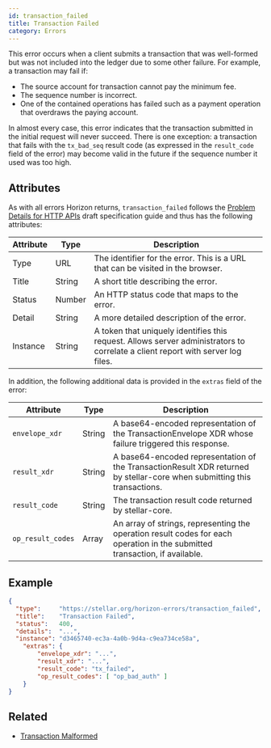 ```yaml
---
id: transaction_failed
title: Transaction Failed
category: Errors
---
```


This error occurs when a client submits a transaction that was well-formed but was not included into the ledger due to some other failure. For example, a transaction may fail if:

- The source account for transaction cannot pay the minimum fee.
- The sequence number is incorrect.
- One of the contained operations has failed such as a payment operation that overdraws the paying account.

In almost every case, this error indicates that the transaction submitted in the initial request will never succeed.  There is one exception: a transaction that fails with the `tx_bad_seq` result code (as expressed in the `result_code` field of the error) may become valid in the future if the sequence number it used was too high.

## Attributes

As with all errors Horizon returns, `transaction_failed` follows the [Problem Details for HTTP APIs](https://tools.ietf.org/html/draft-ietf-appsawg-http-problem-00) draft specification guide and thus has the following attributes:

| Attribute | Type   | Description                                                                                                                     |
| --------- | ----   | ------------------------------------------------------------------------------------------------------------------------------- |
| Type      | URL    | The identifier for the error.  This is a URL that can be visited in the browser.                                                |
| Title     | String | A short title describing the error.                                                                                             |
| Status    | Number | An HTTP status code that maps to the error.                                                                                     |
| Detail    | String | A more detailed description of the error.                                                                                       |
| Instance  | String | A token that uniquely identifies this request. Allows server administrators to correlate a client report with server log files. |

In addition, the following additional data is provided in the `extras` field of the error:

| Attribute         | Type   | Description                                                                                                                 |
|-------------------|--------|-----------------------------------------------------------------------------------------------------------------------------|
| `envelope_xdr`    | String | A base64-encoded representation of the TransactionEnvelope XDR whose failure triggered this response.                       |
| `result_xdr`      | String | A base64-encoded representation of the TransactionResult XDR returned by stellar-core when submitting this transactions.    |
| `result_code`     | String | The transaction result code returned by stellar-core.                                                                       |
| `op_result_codes` | Array  | An array of strings, representing the operation result codes for each operation in the submitted transaction, if available. |


## Example
```json
{
  "type":     "https://stellar.org/horizon-errors/transaction_failed",
  "title":    "Transaction Failed",
  "status":   400,
  "details":  "...",
  "instance": "d3465740-ec3a-4a0b-9d4a-c9ea734ce58a",
	"extras": {
		"envelope_xdr": "...",
		"result_xdr": "...",
		"result_code": "tx_failed",
		"op_result_codes": [ "op_bad_auth" ]
	}
}
```

## Related

- [Transaction Malformed](./transaction-malformed.md)

